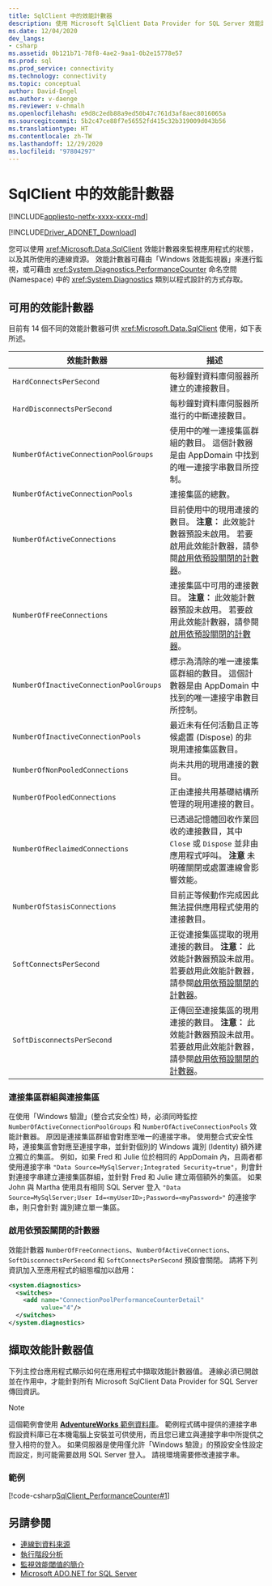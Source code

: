 ```yaml
---
title: SqlClient 中的效能計數器
description: 使用 Microsoft SqlClient Data Provider for SQL Server 效能計數器，透過使用 Windows 效能監視器或以程式設計方式，來監視應用程式狀態及其連線資源。
ms.date: 12/04/2020
dev_langs:
- csharp
ms.assetid: 0b121b71-78f8-4ae2-9aa1-0b2e15778e57
ms.prod: sql
ms.prod_service: connectivity
ms.technology: connectivity
ms.topic: conceptual
author: David-Engel
ms.author: v-daenge
ms.reviewer: v-chmalh
ms.openlocfilehash: e9d8c2edb88a9ed50b47c761d3af8aec8016065a
ms.sourcegitcommit: 5b2c47ce88f7e56552fd415c32b319009d043b56
ms.translationtype: HT
ms.contentlocale: zh-TW
ms.lasthandoff: 12/29/2020
ms.locfileid: "97804297"
---
```

# <a name="performance-counters-in-sqlclient"></a>SqlClient 中的效能計數器

[!INCLUDE[appliesto-netfx-xxxx-xxxx-md](../../includes/appliesto-netfx-xxxx-xxxx-md.md)]

[!INCLUDE[Driver_ADONET_Download](../../includes/driver_adonet_download.md)]

您可以使用 <xref:Microsoft.Data.SqlClient> 效能計數器來監視應用程式的狀態，以及其所使用的連線資源。 效能計數器可藉由「Windows 效能監視器」來進行監視，或可藉由 <xref:System.Diagnostics.PerformanceCounter> 命名空間 (Namespace) 中的 <xref:System.Diagnostics> 類別以程式設計的方式存取。

## <a name="available-performance-counters"></a>可用的效能計數器

目前有 14 個不同的效能計數器可供 <xref:Microsoft.Data.SqlClient> 使用，如下表所述。

|效能計數器|描述|  
|-------------------------|-----------------|  
|`HardConnectsPerSecond`|每秒鐘對資料庫伺服器所建立的連接數目。|  
|`HardDisconnectsPerSecond`|每秒鐘對資料庫伺服器所進行的中斷連接數目。|  
|`NumberOfActiveConnectionPoolGroups`|使用中的唯一連接集區群組的數目。 這個計數器是由 AppDomain 中找到的唯一連接字串數目所控制。|  
|`NumberOfActiveConnectionPools`|連接集區的總數。|  
|`NumberOfActiveConnections`|目前使用中的現用連接的數目。 **注意：** 此效能計數器預設未啟用。 若要啟用此效能計數器，請參閱[啟用依預設關閉的計數器](#ActivatingOffByDefault)。|  
|`NumberOfFreeConnections`|連接集區中可用的連接數目。 **注意：** 此效能計數器預設未啟用。 若要啟用此效能計數器，請參閱[啟用依預設關閉的計數器](#ActivatingOffByDefault)。|  
|`NumberOfInactiveConnectionPoolGroups`|標示為清除的唯一連接集區群組的數目。 這個計數器是由 AppDomain 中找到的唯一連接字串數目所控制。|  
|`NumberOfInactiveConnectionPools`|最近未有任何活動且正等候處置 (Dispose) 的非現用連接集區數目。|  
|`NumberOfNonPooledConnections`|尚未共用的現用連接的數目。|  
|`NumberOfPooledConnections`|正由連接共用基礎結構所管理的現用連接的數目。|  
|`NumberOfReclaimedConnections`|已透過記憶體回收作業回收的連接數目，其中 `Close` 或 `Dispose` 並非由應用程式呼叫。 **注意** 未明確關閉或處置連線會影響效能。|  
|`NumberOfStasisConnections`|目前正等候動作完成因此無法提供應用程式使用的連接數目。|  
|`SoftConnectsPerSecond`|正從連接集區提取的現用連接的數目。 **注意：** 此效能計數器預設未啟用。 若要啟用此效能計數器，請參閱[啟用依預設關閉的計數器](#ActivatingOffByDefault)。|  
|`SoftDisconnectsPerSecond`|正傳回至連接集區的現用連接的數目。 **注意：** 此效能計數器預設未啟用。 若要啟用此效能計數器，請參閱[啟用依預設關閉的計數器](#ActivatingOffByDefault)。|  

### <a name="connection-pool-groups-and-connection-pools"></a>連接集區群組與連接集區

在使用「Windows 驗證」(整合式安全性) 時，必須同時監控 `NumberOfActiveConnectionPoolGroups` 和 `NumberOfActiveConnectionPools` 效能計數器。 原因是連接集區群組會對應至唯一的連接字串。 使用整合式安全性時，連接集區會對應至連接字串，並針對個別的 Windows 識別 (Identity) 額外建立獨立的集區。 例如，如果 Fred 和 Julie 位於相同的 AppDomain 內，且兩者都使用連接字串 `"Data Source=MySqlServer;Integrated Security=true"`，則會針對連接字串建立連接集區群組，並針對 Fred 和 Julie 建立兩個額外的集區。 如果 John 與 Martha 使用具有相同 SQL Server 登入 `"Data Source=MySqlServer;User Id=<myUserID>;Password=<myPassword>"` 的連接字串，則只會針對 **<myUserID>**  識別建立單一集區。

<a name="ActivatingOffByDefault"></a>

### <a name="activate-off-by-default-counters"></a>啟用依預設關閉的計數器

效能計數器 `NumberOfFreeConnections`、`NumberOfActiveConnections`、`SoftDisconnectsPerSecond` 和 `SoftConnectsPerSecond` 預設會關閉。 請將下列資訊加入至應用程式的組態檔加以啟用：

```xml  
<system.diagnostics>  
  <switches>  
    <add name="ConnectionPoolPerformanceCounterDetail"  
         value="4"/>  
  </switches>  
</system.diagnostics>  
```  

## <a name="retrieve-performance-counter-values"></a>擷取效能計數器值

下列主控台應用程式顯示如何在應用程式中擷取效能計數器值。 連線必須已開啟並在作用中，才能針對所有 Microsoft SqlClient Data Provider for SQL Server 傳回資訊。

> [!NOTE]
> 這個範例會使用 [**AdventureWorks** 範例資料庫](../../samples/adventureworks-install-configure.md)。 範例程式碼中提供的連接字串假設資料庫已在本機電腦上安裝並可供使用，而且您已建立與連接字串中所提供之登入相符的登入。 如果伺服器是使用僅允許「Windows 驗證」的預設安全性設定而設定，則可能需要啟用 SQL Server 登入。 請視環境需要修改連接字串。

### <a name="example"></a>範例

[!code-csharp[SqlClient_PerformanceCounter#1](~/../sqlclient/doc/samples/SqlClient_PerformanceCounter.cs#1)]

## <a name="see-also"></a>另請參閱

- [連線到資料來源](connecting-to-data-source.md)
- [執行階段分析](/dotnet/framework/debug-trace-profile/runtime-profiling)
- [監視效能閾值的簡介](/previous-versions/visualstudio/visual-studio-2008/bd20x32d(v=vs.90))
- [Microsoft ADO.NET for SQL Server](microsoft-ado-net-sql-server.md)
